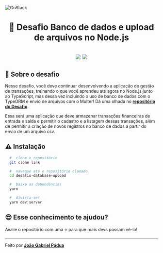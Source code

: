 <img alt="GoStack" src="https://storage.googleapis.com/golden-wind/bootcamp-gostack/header-desafios.png" />
<h1 align="center">
  🚀 Desafio Banco de dados e upload de arquivos no Node.js
  
  <p align="center">
  <img src="https://img.shields.io/badge/tech-back--end-brightgreen" />

  <a href="https://github.com/Rocketseat">
    <img src="https://img.shields.io/badge/source-rocketseat-blueviolet" />
  </a>
  </p>
</h1>

## 🧐 Sobre o desafio

Nesse desafio, você deve continuar desenvolvendo a aplicação de gestão de transações, treinando o que você aprendeu até agora no Node.js junto ao TypeScript, mas dessa vez incluindo o uso de banco de dados com o TypeORM e envio de arquivos com o Multer! Dá uma olhada no **[repositório do Desafio](https://github.com/rocketseat-education/bootcamp-gostack-desafios/tree/master/desafio-database-upload)**.

Essa será uma aplicação que deve armazenar transações financeiras de entrada e saída e permitir o cadastro e a listagem dessas transações, além de permitir a criação de novos registros no banco de dados a partir do envio de um arquivo csv.

## ⚠️ Instalação

```bash
  #  clone o repositório
  git clone link

  #  navegue até o repositório clonado
  cd desafio-database-upload

  #  baixe as dependências
  yarn

  #  divirta-se!
  yarn dev:server
```

## 😎 Esse conhecimento te ajudou?

Avalie o repositório com uma ⭐ para que mais devs possam vê-lo!

<hr>

Feito por **[João Gabriel Pádua](https://www.linkedin.com/in/jo%C3%A3o-gabriel-p%C3%A1dua-579708168/)**
